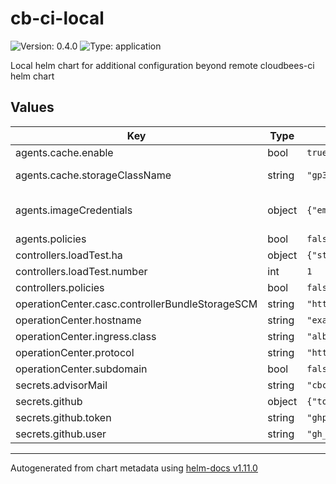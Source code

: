 # cb-ci-local

![Version: 0.4.0](https://img.shields.io/badge/Version-0.4.0-informational?style=flat-square) ![Type: application](https://img.shields.io/badge/Type-application-informational?style=flat-square)

Local helm chart for additional configuration beyond remote cloudbees-ci helm chart

## Values

| Key | Type | Default | Description |
|-----|------|---------|-------------|
| agents.cache.enable | bool | `true` | Cache for builds artifacts |
| agents.cache.storageClassName | string | `"gp3"` | Storage Class Name for PVC. Empty string will take the default one |
| agents.imageCredentials | object | `{"email":"someone@host.com","password":"sillyness","registry":"https://index.docker.io/v1/","username":"someone"}` | Image Credentials for Kaniko. https://helm.sh/docs/howto/charts_tips_and_tricks/#creating-image-pull-secrets |
| agents.policies | bool | `false` | Enable Limit Range and Resource Quoatas |
| controllers.loadTest.ha | object | `{"storageClassName":"efs"}` | HA for Load Controllers |
| controllers.loadTest.number | int | `1` | Number of Load Controllers for Performance Testing. Min 1. |
| controllers.policies | bool | `false` | Enable Limit Range and Resource Quoatas |
| operationCenter.casc.controllerBundleStorageSCM | string | `"https://github.com/carlosrodlop/cb-casc-controllers.git"` | Location of CloudBees Bundle Storage for Controller |
| operationCenter.hostname | string | `"example.com"` | DNS zone (Eg: Route 53 in Hosted Zone in AWS) |
| operationCenter.ingress.class | string | `"alb"` | alb or nlb |
| operationCenter.protocol | string | `"https"` | http or https |
| operationCenter.subdomain | bool | `false` | Subdomain for Operation Center (true or false) |
| secrets.advisorMail | string | `"cbci.admin@example.org.com"` | Jenkins password |
| secrets.github | object | `{"token":"ghp_xxxxExampleToken","user":"gh_ExampleUser"}` | Github Secret pair |
| secrets.github.token | string | `"ghp_xxxxExampleToken"` | Github Secret for token |
| secrets.github.user | string | `"gh_ExampleUser"` | Github Secret for user |

----------------------------------------------
Autogenerated from chart metadata using [helm-docs v1.11.0](https://github.com/norwoodj/helm-docs/releases/v1.11.0)
